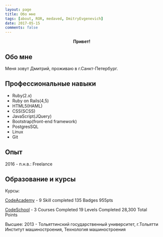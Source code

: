 ```yaml
---
layout: page
title: Обо мне
tags: [about, ROR, medaved, DmitryEvgenevich]
date: 2017-05-15
comments: false
---
```

    
<center><b>Привет!</b></center>

## Обо мне

Меня зовут Дмитрий, проживаю в г.Санкт-Петербург. 

## Профессиональные навыки

* Ruby(2.x)
* Ruby on Rails(4,5)
* HTML5(HAML)
* CSS(SCSS)
* JavaScript(JQuery)
* Bootstrap(front-end framework)
* PostgresSQL
* Linux
* Git

## Опыт

2016 - п.н.в.: Freelance

## Образование и курсы

Курсы:

[CodeAcademy](https://www.codecademy.com/Dmitry_Evgenevich) - 9 Skill completed 135 Badges 955pts

[CodeSchool](https://www.codeschool.com/users/MeDaveD) - 3 Courses Completed 19 Levels Completed 28,300 Total Points 

Высшее:
2013 - Тольяттинский государственный университет, г.Тольятти
       Институт машиностроения, Технология машиностроения
 
